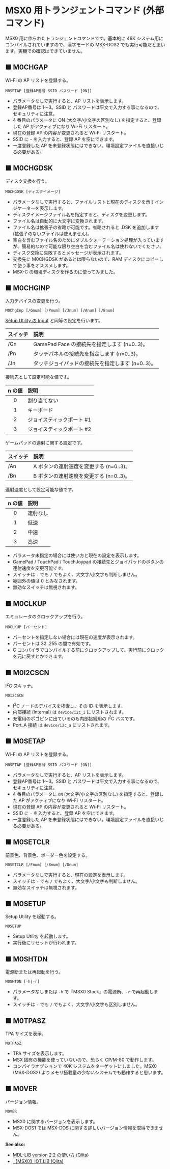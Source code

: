 ﻿# MSX0 用トランジェントコマンド (外部コマンド) 
MSX0 用に作られたトランジェントコマンドです。基本的に 48K システム用にコンパイルされていますので、漢字モードの MSX-DOS2 でも実行可能だと思います。実機での確認はできていません。

## ■ M0CHGAP
Wi-Fi の AP リストを登録する。

```
M0SETAP [登録AP番号 SSID パスワード [ON]]
```

 - パラメータなしで実行すると、AP リストを表示します。
 - 登録AP番号は 1～3。SSID と パスワードは平文で入力する事になるので、セキュリティに注意。
 - 4 番目のパラメータに ON (大文字/小文字の区別なし) を指定すると、登録した AP がアクティブになり Wi-Fi リスタート。
 - 現在の登録 AP の内容が変更されると Wi-Fi リスタート。
 - SSID に - を入力すると、登録 AP を空にできます。
 - 一度登録した AP を未登録状態にはできない。環境設定ファイルを直接いじる必要がある。


## ■ M0CHGDSK
ディスク交換を行う。

```
M0CHGDSK [ディスクイメージ]
```

 - パラメータなしで実行すると、ファイルリストと現在のディスクを示すインジケーターを表示します。
 - ディスクイメージファイル名を指定すると、ディスクを変更します。
 - ファイル名は自動的に大文字に変換されます。
 - ファイル名は拡張子の省略が可能です。省略されると .DSK を追加します (拡張子のないファイルは使えません)。
 - 空白を含むファイル名のためにダブルクォーテーション処理が入っていますが、簡易的なので可能な限り空白を含むファイル名は使わないでください。
 - ディスク交換に失敗するとメッセージが表示されます。
 - 交換先に M0CHGDSK があるとは限らないので、RAM ディスクにコピーして使う事をオススメします。
 - MSX-C の環境ディスクを作るのに使ってみました。


## ■ M0CHGINP
入力デバイスの変更を行う。

```
M0ChgInp [/Gnum] [/Pnum] [/Jnum] [/Anum] [/Bnum]
```

[Setup Utility の Input](https://qiita.com/ht_deko/items/b284cb93ac34e2b77d9a#input) と同等の設定を行います。

| スイッチ | 説明 |
|:---|:---|
| /Gn | GamePad Face の接続先を指定します (n=0..3)。 |
| /Pn | タッチパネルの接続先を指定します (n=0..3)。 |
| /Jn | タッチジョイパッドの接続先を指定します (n=0..3)。 |

接続先として設定可能な値です。

| n の値 | 説明 |
|:---:|:---|
| 0 | 割り当てない|
| 1 | キーボード|
| 2 | ジョイスティックポート #1|
| 3 | ジョイスティックポート #2|

ゲームパッドの連射に関する設定です。

| スイッチ | 説明 |
|:---|:---|
| /An | A ボタンの連射速度を変更する (n=0..3)。 |
| /Bn | B ボタンの連射速度を変更する (n=0..3)。 |

連射速度として設定可能な値です。

| n の値 | 説明 |
|:---:|:---|
| 0 | 連射なし |
| 1 | 低速 |
| 2 | 中速 |
| 3 | 高速 |

 - パラメータ未指定の場合には使い方と現在の設定を表示します。
 - GamePad / TouchPad / TouchJoypad の接続先とジョイパッドのボタンの連射速度を変更可能です。
 - スイッチは `-` でも `/` でもよく、大文字/小文字も判断しません。
 - 範囲外の値は 0 とみなされます。
 - 無効なスイッチは無視されます。


## ■ M0CLKUP
エミュレータのクロックアップを行う。

```
M0CLKUP [パーセント]  
```

 - パーセントを指定しない場合には現在の速度が表示されます。
 - パーセントは 32..255 の間で有効です。
 - C コンパイラでコンパイルする前にクロックアップして、実行前にクロックを元に戻すとかできます。



## ■ M0I2CSCN
I<sup>2</sup>C スキャナ。

```
M0I2CSCN
```

 - I<sup>2</sup>C ノードのデバイスを検索し、その ID を表示します。
 - 内部接続 (Internal) は `device/i2c_i` にリストされます。
 - 充電用のポゴピンに出ているのも内部接続用の I<sup>2</sup>C バスです。
 - Port_A 接続 は `device/i2c_a` にリストされます。
 

## ■ M0SETAP
Wi-Fi の AP リストを登録する。

```
M0SETAP [登録AP番号 SSID パスワード [ON]]
```

 - パラメータなしで実行すると、AP リストを表示します。
 - 登録AP番号は 1～3。SSID と パスワードは平文で入力する事になるので、セキュリティに注意。
 - 4 番目のパラメータに `ON` (大文字/小文字の区別なし) を指定すると、登録した AP がアクティブになり Wi-Fi リスタート。
 - 現在の登録 AP の内容が変更されると Wi-Fi リスタート。
 - SSID に `-` を入力すると、登録 AP を空にできます。
 - 一度登録した AP を未登録状態にはできない。環境設定ファイルを直接いじる必要がある。


## ■ M0SETCLR
前景色、背景色、ボーダー色を設定する。


```
M0SETCLR [/Fnum] [/Bnum] [/Dnum]
```

 - パラメータなしで実行すると、現在の設定を表示します。
 - スイッチは `-` でも `/` でもよく、大文字/小文字も判断しません。
 - 無効なスイッチは無視されます。


## ■ M0SETUP
Setup Utility を起動する。


```
M0SETUP
```

 - Setup Utility を起動します。
 - 実行後にリセットが行われます。


## ■ M0SHTDN
電源断または再起動を行う。

```
M0SHTDN [-h|-r]
```

 - パラメータなしまたは `-h` で『MSX0 Stack』の電源断、`-r` で再起動します。
 - スイッチは `-` でも `/` でもよく、大文字/小文字も区別しません。


## ■ M0TPASZ
TPA サイズを表示。

```
M0TPASZ
```

 - TPA サイズを表示します。
 - MSX 固有の機能を使っていないので、恐らく CP/M-80 で動作します。
 - コンパイラオプションで 40K システムをターゲットにしました。MSX0 (MSX-DOS2) よりメモリ搭載量の少ないシステムでも動作すると思います。 


## ■ M0VER
 バージョン情報。

```
M0VER
```

 - MSX0 に関するバージョンを表示します。
 - MSX-DOS1 では MSX-DOS に関する詳しいバージョン情報を取得できません。
 
**See also:**

 - [MDL-LIB version 2.2 の使い方 (Qiita)](https://qiita.com/ht_deko/items/6f15aee0bd25b550e4df)
 - [【MSX0】IOT.LIB (Qiita)](https://qiita.com/ht_deko/items/a5c0bf6e7969093beb3c)
 